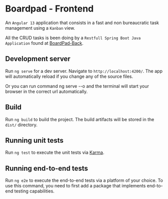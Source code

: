 # Boardpad - Frontend

An `Angular 13` application that consists in a fast and non bureaucratic task management using a `Kanban` view.

All the CRUD tasks is been doing by a `Restfull Spring Boot Java Application` found at [BoardPad-Back](https://github.com/Wett-Brito/BoardPad-Back).

## Development server

Run `ng serve` for a dev server. Navigate to `http://localhost:4200/`. The app will automatically reload if you change any of the source files.

Or you can run command ng serve --o and the terminal will start your browser in the correct url automatically.

## Build

Run `ng build` to build the project. The build artifacts will be stored in the `dist/` directory.

## Running unit tests

Run `ng test` to execute the unit tests via [Karma](https://karma-runner.github.io).

## Running end-to-end tests

Run `ng e2e` to execute the end-to-end tests via a platform of your choice. To use this command, you need to first add a package that implements end-to-end testing capabilities.
